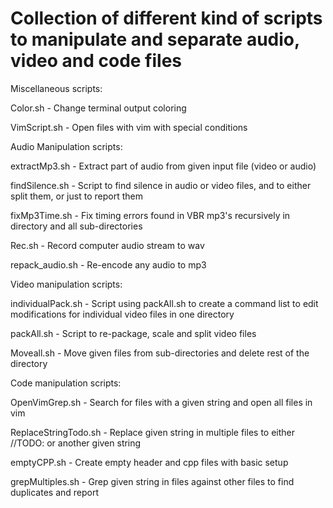 # Collection of different kind of scripts to manipulate and separate audio, video and code files

Miscellaneous scripts:

Color.sh                - Change terminal output coloring

VimScript.sh            - Open files with vim with special conditions


Audio Manipulation scripts:

extractMp3.sh           - Extract part of audio from given input file (video or audio)

findSilence.sh          - Script to find silence in audio or video files, and to either split them, or just to report them

fixMp3Time.sh           - Fix timing errors found in VBR mp3's recursively in directory and all sub-directories

Rec.sh                  - Record computer audio stream to wav

repack_audio.sh         - Re-encode any audio to mp3


Video manipulation scripts:

individualPack.sh       - Script using packAll.sh to create a command list to edit modifications for individual video files in one directory

packAll.sh              - Script to re-package, scale and split video files

Moveall.sh              - Move given files from sub-directories and delete rest of the directory


Code manipulation scripts:

OpenVimGrep.sh          - Search for files with a given string and open all files in vim

ReplaceStringTodo.sh    - Replace given string in multiple files to either //TODO: or another given string

emptyCPP.sh             - Create empty header and cpp files with basic setup

grepMultiples.sh        - Grep given string in files against other files to find duplicates and report
